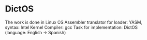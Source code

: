 # DictOS
The work is done in Linux OS
Assembler translator for loader: YASM, syntax: Intel
Kernel Compiler: gcc
Task for implementation: DictOS (language: English -> Spanish)
